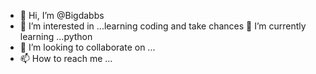 - 👋 Hi, I’m @Bigdabbs
- 👀 I’m interested in ...learning coding and take chances 
🌱 I’m currently learning ...python 
- 💞️ I’m looking to collaborate on ...
- 📫 How to reach me ...

<!---
Bigdabbs/Bigdabbs is a ✨ special ✨ repository because its `README.md` (this file) appears on your GitHub profile.
You can click the Preview link to take a look at your changes.
--->
